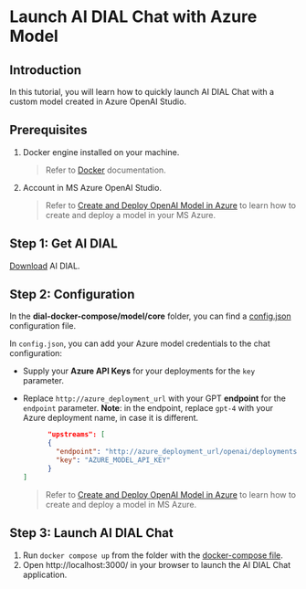 # Launch AI DIAL Chat with Azure Model

## Introduction

In this tutorial, you will learn how to quickly launch AI DIAL Chat with a custom model created in Azure OpenAI Studio.

## Prerequisites

1. Docker engine installed on your machine.
    > Refer to [Docker](https://docs.docker.com/desktop/) documentation.

2. Account in MS Azure OpenAI Studio.
    > Refer to [Create and Deploy OpenAI Model in Azure](/Deployment/OpenAI%20Model%20Deployment.md) to learn how to create and deploy a model in your MS Azure.

## Step 1: Get AI DIAL

[Download](https://github.com/epam/ai-dial/tree/main/dial-docker-compose/model/) AI DIAL.

## Step 2: Configuration

In the **dial-docker-compose/model/core** folder, you can find a [config.json](https://github.com/epam/ai-dial/tree/main/dial-docker-compose/model/core/config.json) configuration file.

In `config.json`, you can add your Azure model credentials to the chat configuration:

* Supply your **Azure API Keys** for your deployments for the `key` parameter.
* Replace `http://azure_deployment_url` with your GPT **endpoint** for the `endpoint` parameter. **Note**: in the endpoint, replace `gpt-4` with your Azure deployment name, in case it is different.

  ```json
        "upstreams": [
        {
          "endpoint": "http://azure_deployment_url/openai/deployments/gpt-4/chat/completions",
          "key": "AZURE_MODEL_API_KEY"
        }
  ]
  ```

    > Refer to [Create and Deploy OpenAI Model in Azure](/Deployment/OpenAI%20Model%20Deployment.md) to learn how to create and deploy a model in MS Azure.

## Step 3: Launch AI DIAL Chat

1. Run `docker compose up` from the folder with the [docker-compose file](https://github.com/epam/ai-dial/blob/main/dial-docker-compose/model/docker-compose.yml).
2. Open http://localhost:3000/ in your browser to launch the AI DIAL Chat application.
